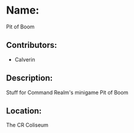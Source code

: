 # Name:
Pit of Boom

## Contributors:
- Calverin

## Description:
Stuff for Command Realm's minigame Pit of Boom

## Location:
The CR Coliseum